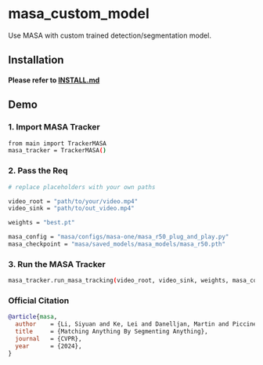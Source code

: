 # masa_custom_model
Use MASA with custom trained detection/segmentation model.

## Installation
#### Please refer to [INSTALL.md](install.md)

## Demo

### 1. Import MASA Tracker
```sh
from main import TrackerMASA
masa_tracker = TrackerMASA()
```
### 2. Pass the Req
```sh
# replace placeholders with your own paths

video_root = "path/to/your/video.mp4"
video_sink = "path/to/out_video.mp4"

weights = "best.pt"

masa_config = "masa/configs/masa-one/masa_r50_plug_and_play.py"
masa_checkpoint = "masa/saved_models/masa_models/masa_r50.pth"
```

### 3. Run the MASA Tracker
```sh
masa_tracker.run_masa_tracking(video_root, video_sink, weights, masa_config, masa_checkpoint)

```


### Official Citation 

```bibtex
@article{masa,
  author    = {Li, Siyuan and Ke, Lei and Danelljan, Martin and Piccinelli, Luigi and Segu, Mattia and Van Gool, Luc and Yu, Fisher},
  title     = {Matching Anything By Segmenting Anything},
  journal   = {CVPR},
  year      = {2024},
}
